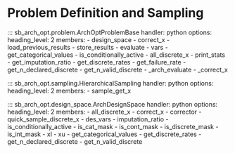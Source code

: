# Problem Definition and Sampling

::: sb_arch_opt.problem.ArchOptProblemBase
    handler: python
    options:
        heading_level: 2
        members:
            - design_space
            - correct_x
            - load_previous_results
            - store_results
            - evaluate
            - vars
            - get_categorical_values
            - is_conditionally_active
            - all_discrete_x
            - print_stats
            - get_imputation_ratio
            - get_discrete_rates
            - get_failure_rate
            - get_n_declared_discrete
            - get_n_valid_discrete
            - _arch_evaluate
            - _correct_x

::: sb_arch_opt.sampling.HierarchicalSampling
    handler: python
    options:
        heading_level: 2
        members:
            - sample_get_x

::: sb_arch_opt.design_space.ArchDesignSpace
    handler: python
    options:
        heading_level: 2
        members:
            - all_discrete_x
            - correct_x
            - corrector
            - quick_sample_discrete_x
            - des_vars
            - imputation_ratio
            - is_conditionally_active
            - is_cat_mask
            - is_cont_mask
            - is_discrete_mask
            - is_int_mask
            - xl
            - xu
            - get_categorical_values
            - get_discrete_rates
            - get_n_declared_discrete
            - get_n_valid_discrete
